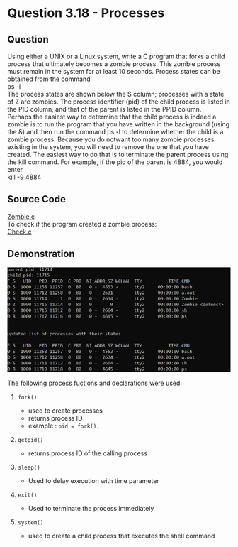 # Question 3.18 - Processes

## Question

Using either a UNIX or a Linux system, write a C program that forks
a child process that ultimately becomes a zombie process. This zombie
process must remain in the system for at least 10 seconds. Process states
can be obtained from the command<br>
ps -l<br>
The process states are shown below the S column; processes with a state
of Z are zombies. The process identifier (pid) of the child process is listed
in the PID column, and that of the parent is listed in the PPID column.<br>
Perhaps the easiest way to determine that the child process is indeed
a zombie is to run the program that you have written in the background
(using the &) and then run the command ps -l to determine whether
the child is a zombie process. Because you do notwant too many zombie
processes existing in the system, you will need to remove the one that
you have created. The easiest way to do that is to terminate the parent
process using the kill command. For example, if the pid of the parent
is 4884, you would enter<br>
kill -9 4884

## Source Code
[Zombie.c](https://github.com/ShettyAnush/CS252-OS-Assignment/blob/main/3.18/Zombie.c)<br>
To check if the program created a zombie process:<br>
[Check.c](https://github.com/ShettyAnush/CS252-OS-Assignment/blob/main/3.18/Check.c)

## Demonstration
![DEMO](https://github.com/ShettyAnush/CS252-OS-Assignment/blob/main/3.18/Display.png)

The following process fuctions and declarations were used:

1. `fork()`

    - used to create processes
    - returns process ID
    - example : `pid = fork();`

2. `getpid()`

    - returns process ID of the calling process

3. `sleep()`

    - Used to delay execution with time parameter

4. `exit()`

    - Used to terminate the process immediately

5. `system()`
    - used to create a child process that executes the shell command
